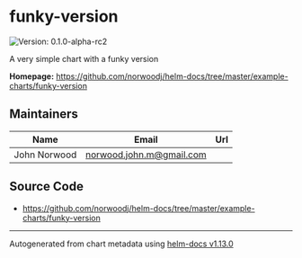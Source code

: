 # funky-version

![Version: 0.1.0-alpha-rc2](https://img.shields.io/badge/Version-0.1.0--alpha--rc2-informational?style=flat-square)

A very simple chart with a funky version

**Homepage:** <https://github.com/norwoodj/helm-docs/tree/master/example-charts/funky-version>

## Maintainers

| Name | Email | Url |
| ---- | ------ | --- |
| John Norwood | <norwood.john.m@gmail.com> |  |

## Source Code

* <https://github.com/norwoodj/helm-docs/tree/master/example-charts/funky-version>

----------------------------------------------
Autogenerated from chart metadata using [helm-docs v1.13.0](https://github.com/norwoodj/helm-docs/releases/v1.13.0)
